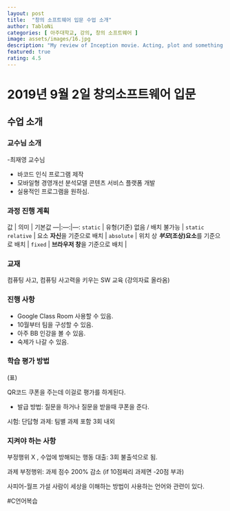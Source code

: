 ```yaml
---
layout: post
title:  "창의 소프트웨어 입문 수업 소개"
author: TabloNi
categories: [ 아주대학교, 강의, 창의 소프트웨어 ]
image: assets/images/16.jpg
description: "My review of Inception movie. Acting, plot and something else in this short description."
featured: true
rating: 4.5
---
```


<!-- 
---
layout: post
title:  "Inception Movie"
author: john
categories: [ Jekyll, tutorial ]
tags: [red, yellow]
image: assets/images/11.jpg
description: "My review of Inception movie. Acting, plot and something else in this short description."
featured: true
hidden: true
rating: 4.5
 -->

# 2019년 9월 2일 창의소프트웨어 입문
## 수업 소개

### 교수님 소개

-최재영 교수님

* 바코드 인식 프로그램 제작
* 모바일형 경영개선 분석모델 콘텐츠 서비스 플랫폼 개발
* 실용적인 프로그램을 원하심.

### 과정 진행 계획

값 | 의미 | 기본값
—|:—:|—:
`static` | 유형(기준) 없음 / 배치 불가능 | `static`
`relative` | 요소 **자신**을 기준으로 배치 |
`absolute` | 위치 상 **_부모_(조상)요소**를 기준으로 배치 |
`fixed` | **브라우저 창**을 기준으로 배치 |

### 교재

컴퓨팅 사고, 컴퓨팅 사고력을 키우는 SW 교육
(강의자료 올라옴)

### 진행 사항

* Google Class Room 사용할 수 있음.
* 10월부터 팀을 구성할 수 있음.
* 아주 BB 인강을 볼 수 있음.
* 숙제가 나갈 수 있음.

### 학습 평가 방법

(표)

QR코드 쿠폰을 주는데 이걸로 평가를 하게된다.

* 발급 방법: 질문을 하거나 질문을 받을때 쿠폰을 준다.

시험: 단답형
과제: 팀별 과제 포함 3회 내외

### 지켜야 하는 사항

부정행위 X , 수업에 방해되는 행동
대출: 3회 불출석으로 됨.

과제 부정행위:
과제 점수 200% 감소
(if 10점짜리 과제면 -20점 부과)

사피어-월프 가설
사람이 세상을 이해하는 방법이 사용하는 언어와 관련이 있다.



#C언어복습
